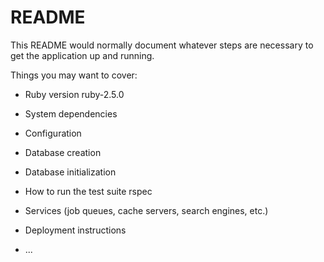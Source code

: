 # README

This README would normally document whatever steps are necessary to get the
application up and running.

Things you may want to cover:

* Ruby version
  ruby-2.5.0

* System dependencies

* Configuration

* Database creation

* Database initialization

* How to run the test suite
  rspec

* Services (job queues, cache servers, search engines, etc.)

* Deployment instructions

* ...
